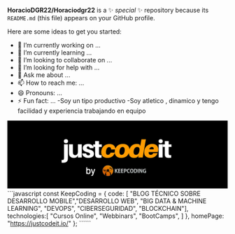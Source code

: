 

**HoracioDGR22/Horaciodgr22** is a ✨ _special_ ✨ repository because its `README.md` (this file) appears on your GitHub profile.

Here are some ideas to get you started:

- 🔭 I’m currently working on ...
- 🌱 I’m currently learning ...
- 👯 I’m looking to collaborate on ...
- 🤔 I’m looking for help with ...
- 💬 Ask me about ...
- 📫 How to reach me: ...
- 😄 Pronouns: ...
- ⚡ Fun fact: ...
-Soy un tipo productivo 
-Soy atletico , dinamico y tengo facilidad y experiencia trabajando en equipo 

![This is me](https://github.com/JustCodeItDeveloper/JustCodeItDeveloper/blob/main/logo.jpeg) ```javascript const KeepCoding = { code: [ "BLOG TÉCNICO SOBRE DESARROLLO MOBILE","DESARROLLO WEB", "BIG DATA & MACHINE LEARNING", "DEVOPS", "CIBERSEGURIDAD", "BLOCKCHAIN"], technologies:[ "Cursos Online", "Webbinars", "BootCamps", ] }, homePage: "https://justcodeit.io/" }; `````` 
